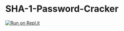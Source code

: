 # SHA-1-Password-Cracker

[![Run on Repl.it](https://repl.it/badge/github/muhammedctgr/SHA-1-Password-Cracker)](https://repl.it/github/muhammedctgr/SHA-1-Password-Cracker)
